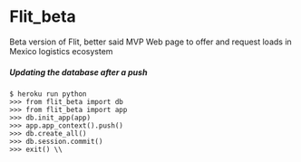 # Flit_beta

Beta version of Flit, better said MVP
Web page to offer and request loads in Mexico logistics ecosystem


##### Updating the database after a push
```
$ heroku run python
>>> from flit_beta import db    
>>> from flit_beta import app
>>> db.init_app(app)
>>> app.app_context().push()
>>> db.create_all()
>>> db.session.commit()
>>> exit() \\
```






